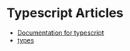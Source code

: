 # Typescript Articles

- [Documentation for typescript](https://www.typescriptlang.org/docs/handbook/basic-types.html)
- [types](https://github.com/sindresorhus/type-fest)
